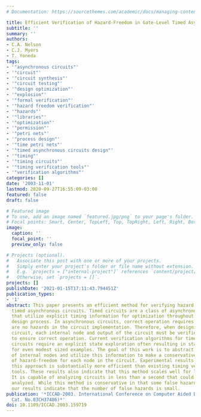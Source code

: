 ```yaml
---
# Documentation: https://sourcethemes.com/academic/docs/managing-content/

title: Efficient Verification of Hazard-Freedom in Gate-Level Timed Asynchronous Circuits
subtitle: ''
summary: ''
authors:
- C.A. Nelson
- C.J. Myers
- T. Yoneda
tags:
- '"asynchronous circuits"'
- '"circuit"'
- '"circuit synthesis"'
- '"circuit testing"'
- '"design optimization"'
- '"explosion"'
- '"formal verification"'
- '"hazard freedom verification"'
- '"hazards"'
- '"libraries"'
- '"optimization"'
- '"permission"'
- '"petri nets"'
- '"process design"'
- '"time petri nets"'
- '"timed asynchronous circuits design"'
- '"timing"'
- '"timing circuits"'
- '"timing verification tools"'
- '"verification algorithms"'
categories: []
date: '2003-11-01'
lastmod: 2020-09-27T16:55:09-03:00
featured: false
draft: false

# Featured image
# To use, add an image named `featured.jpg/png` to your page's folder.
# Focal points: Smart, Center, TopLeft, Top, TopRight, Left, Right, BottomLeft, Bottom, BottomRight.
image:
  caption: ''
  focal_point: ''
  preview_only: false

# Projects (optional).
#   Associate this post with one or more of your projects.
#   Simply enter your project's folder or file name without extension.
#   E.g. `projects = ["internal-project"]` references `content/project/deep-learning/index.md`.
#   Otherwise, set `projects = []`.
projects: []
publishDate: '2021-01-15T17:11:43.794451Z'
publication_types:
- '1'
abstract: This paper presents an efficient method for verifying hazard freedom in
  timed asynchronous circuits. Timed circuits are a class of asynchronous circuits
  that utilize explicit timing information for optimization throughout the entire
  design process. In asynchronous circuits, correct operation requires that there
  are no hazards in the circuit implementation. Therefore, when designing an asynchronous
  circuit, each internal node and output of the circuit must be verified for hazard-freedom
  to ensure correct operation. Current verification algorithms for timed asynchronous
  circuits require an explicit state exploration often resulting in state explosion
  for even modest sized examples. The goal of this work is to abstract the behavior
  of internal nodes and utilize this information to make a conservative determination
  of hazard-freedom for each node in the circuit. Experimental results indicate that
  this approach is substantially more efficient than existing timing verification
  tools. These results also indicate that this method scales well for large examples.
  It is capable of analyzing circuits in less than a second that could not be previously
  analyzed. While this method is conservative in that some false hazards may be reported,
  our results indicate that the number of false hazards is small.
publication: '*ICCAD-2003. International Conference on Computer Aided Design (IEEE
  Cat. No.03CH37486)*'
doi: 10.1109/ICCAD.2003.159719
---
```

